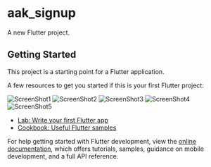 # aak_signup

A new Flutter project.

## Getting Started

This project is a starting point for a Flutter application.

A few resources to get you started if this is your first Flutter project:






![ScreenShot1](https://github.com/user-attachments/assets/e3c258b0-4523-4d70-a7bd-c7a3dcef02c9)
![ScreenShot2](https://github.com/user-attachments/assets/608f63c8-a0a4-4487-b293-82b35ca4d3b2)
![ScreenShot3](https://github.com/user-attachments/assets/6ceea6de-cb09-4c24-934e-4fbb8fa54112)
![ScreenShot4](https://github.com/user-attachments/assets/0719ade3-ed76-427f-b150-bf45cacee454)
![ScreenShot5](https://github.com/user-attachments/assets/b3750c69-e952-4580-aab7-c11922057145)



- [Lab: Write your first Flutter app](https://docs.flutter.dev/get-started/codelab)
- [Cookbook: Useful Flutter samples](https://docs.flutter.dev/cookbook)

For help getting started with Flutter development, view the
[online documentation](https://docs.flutter.dev/), which offers tutorials,
samples, guidance on mobile development, and a full API reference.
